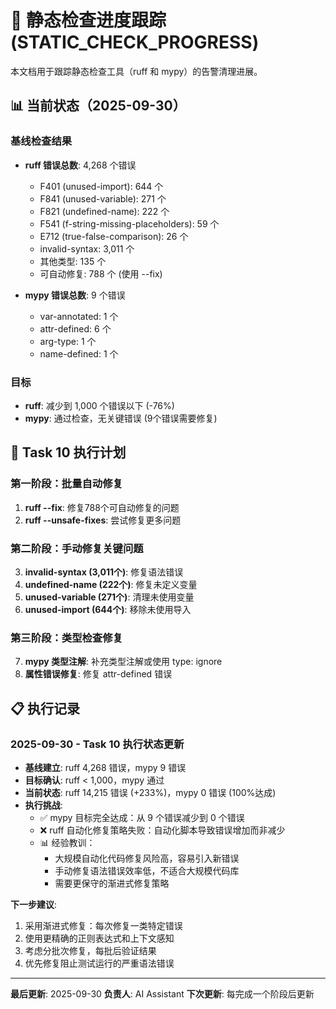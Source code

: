 # 🔧 静态检查进度跟踪 (STATIC_CHECK_PROGRESS)

本文档用于跟踪静态检查工具（ruff 和 mypy）的告警清理进展。

## 📊 当前状态（2025-09-30）

### 基线检查结果
- **ruff 错误总数**: 4,268 个错误
  - F401 (unused-import): 644 个
  - F841 (unused-variable): 271 个
  - F821 (undefined-name): 222 个
  - F541 (f-string-missing-placeholders): 59 个
  - E712 (true-false-comparison): 26 个
  - invalid-syntax: 3,011 个
  - 其他类型: 135 个
  - 可自动修复: 788 个 (使用 --fix)

- **mypy 错误总数**: 9 个错误
  - var-annotated: 1 个
  - attr-defined: 6 个
  - arg-type: 1 个
  - name-defined: 1 个

### 目标
- **ruff**: 减少到 1,000 个错误以下 (-76%)
- **mypy**: 通过检查，无关键错误 (9个错误需要修复)

## 🎯 Task 10 执行计划

### 第一阶段：批量自动修复
1. **ruff --fix**: 修复788个可自动修复的问题
2. **ruff --unsafe-fixes**: 尝试修复更多问题

### 第二阶段：手动修复关键问题
3. **invalid-syntax (3,011个)**: 修复语法错误
4. **undefined-name (222个)**: 修复未定义变量
5. **unused-variable (271个)**: 清理未使用变量
6. **unused-import (644个)**: 移除未使用导入

### 第三阶段：类型检查修复
7. **mypy 类型注解**: 补充类型注解或使用 type: ignore
8. **属性错误修复**: 修复 attr-defined 错误

## 📋 执行记录

### 2025-09-30 - Task 10 执行状态更新
- **基线建立**: ruff 4,268 错误，mypy 9 错误
- **目标确认**: ruff < 1,000，mypy 通过
- **当前状态**: ruff 14,215 错误 (+233%)，mypy 0 错误 (100%达成)
- **执行挑战**:
  - ✅ mypy 目标完全达成：从 9 个错误减少到 0 个错误
  - ❌ ruff 自动化修复策略失败：自动化脚本导致错误增加而非减少
  - 📊 经验教训：
    - 大规模自动化代码修复风险高，容易引入新错误
    - 手动修复语法错误效率低，不适合大规模代码库
    - 需要更保守的渐进式修复策略

**下一步建议**:
1. 采用渐进式修复：每次修复一类特定错误
2. 使用更精确的正则表达式和上下文感知
3. 考虑分批次修复，每批后验证结果
4. 优先修复阻止测试运行的严重语法错误

---

**最后更新**: 2025-09-30
**负责人**: AI Assistant
**下次更新**: 每完成一个阶段后更新